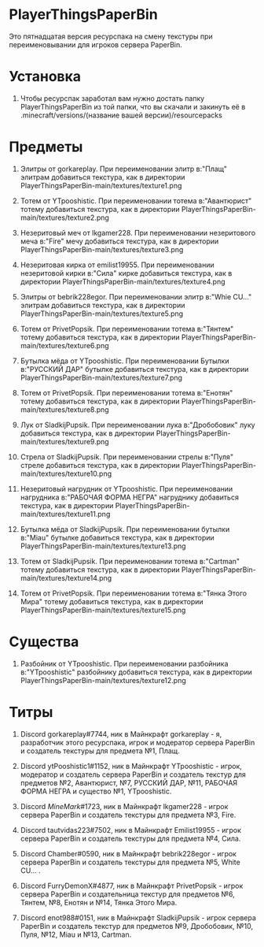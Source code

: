 # PlayerThingsPaperBin
 Это пятнадцатая версия ресурспака на смену текстуры при переименовывании для игроков сервера PaperBin.

# Установка
 1. Чтобы ресурспак заработал вам нужно достать папку PlayerThingsPaperBin из той папки,
 что вы скачали и закинуть её в .minecraft/versions/(название вашей версии)/resourcepacks

# Предметы
 1. Элитры от gorkareplay. При переименовании элитр в:"Плащ" элитрам
 добавиться текстура, как в директории PlayerThingsPaperBin-main/textures/texture1.png

 2. Тотем от YTpooshistic. При переименовании тотема в:"Авантюрист" 
 тотему добавиться текстура, как в директории PlayerThingsPaperBin-main/textures/texture2.png

 3. Незеритовый меч от lkgamer228. При переименовании незеритового меча в:"Fire"
 мечу добавиться текстура, как в директории PlayerThingsPaperBin-main/textures/texture3.png

 4. Незеритовая кирка от emilist19955. При переименовании незеритовой кирки в:"Сила"
 кирке добавиться текстура, как в директории PlayerThingsPaperBin-main/textures/texture4.png
 
 5. Элитры от bebrik228egor. При переименовании элитр в:"Whie CU..."
 элитрам добавиться текстура, как в директории PlayerThingsPaperBin-main/textures/texture5.png

 6. Тотем от PrivetPopsik. При переименовании тотема в:"Тянтем"
 тотему добавиться текстура, как в директории PlayerThingsPaperBin-main/textures/texture6.png

 7. Бутылка мёда от YTpooshistic. При переименовании Бутылки в:"РУССКИЙ ДАР"
 бутылке добавиться текстура, как в директории PlayerThingsPaperBin-main/textures/texture7.png

 8. Тотем от PrivetPopsik. При переименовании тотема в:"Енотян"
 тотему добавиться текстура, как в директории PlayerThingsPaperBin-main/textures/texture8.png

 9. Лук от SladkijPupsik. При переименовании лука в:"Дробобовик"
 луку добавиться текстура, как в директории PlayerThingsPaperBin-main/textures/texture9.png

 10. Стрела от SladkijPupsik. При переименовании стрелы в:"Пуля"
 стреле добавиться текстура, как в директории PlayerThingsPaperBin-main/textures/texture10.png

 11. Незеритовый нагрудник от YTpooshistic. При переименовании нагрудника в:"РАБОЧАЯ ФОРМА НЕГРА"
 нагруднику добавиться текстура, как в директории PlayerThingsPaperBin-main/textures/texture11.png

 12. Бутылка мёда от SladkijPupsik. При переименовании бутылки в:"Miau"
 бутылке добавиться текстура, как в директории PlayerThingsPaperBin-main/textures/texture13.png

 13. Тотем от SladkijPupsik. При переименовании тотема в:"Cartman"
 тотему добавиться текстура, как в директории PlayerThingsPaperBin-main/textures/texture14.png

 14. Тотем от PrivetPopsik. При переименовании тотема в:"Тянка Этого Мира"
 тотему добавиться текстура, как в директории PlayerThingsPaperBin-main/textures/texture15.png

# Существа
 1. Разбойник от YTpooshistic. При переименовании разбойника в:"YTpooshistic" 
 разбойнику добавиться текстура, как в директории PlayerThingsPaperBin-main/textures/texture12.png
 
# Титры
 1. Discord gorkareplay#7744, ник в Майнкрафт gorkareplay - я, разработчик этого ресурспака,
 игрок и модератор сервера PaperBin и создатель текстуры для предмета №1, Плащ.
 
 2. Discord ytPooshistic1#1152, ник в Майнкрафт YTpooshistic - игрок, модератор и создатель
 сервера PaperBin и создатель текстур для предметов №2, Авантюрист, №7, РУССКИЙ ДАР, №11,
 РАБОЧАЯ ФОРМА НЕГРА и существо №1, YTpooshistic.

 3. Discord _MineMark_#1723, ник в Майнкрафт lkgamer228 - игрок сервера PaperBin
 и создатель текстуры для предмета №3, Fire.

 4. Discord tautvidas223#7502, ник в Майнкрафт Emilist19955 - игрок сервера PaperBin
 и создатель текстуры для предмета №4, Сила.

 5. Discord Chamber#0590, ник в Майнкрафт bebrik228egor - игрок сервера PaperBin и создатель
 текстуры для предмета №5, White CU... .

 6. Discord FurryDemonX#4877, ник в Майнкрафт PrivetPopsik - игрок сервера PaperBin
 и создательница текстур для предметов №6, Тянтем, №8, Енотян и №14, Тянка Этого Мира.

 7. Discord enot988#0151, ник в Майнкрафт SladkijPupsik - игрок сервера PaperBin
 и создатель текстур для предметов №9, Дробобовик, №10, Пуля, №12, Miau и №13, Cartman.
